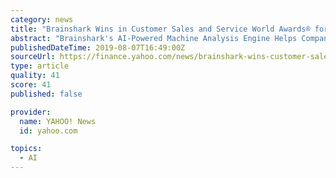 ```yaml
---
category: news
title: "Brainshark Wins in Customer Sales and Service World Awards® for Improving Sales Coaching with Artificial Intelligence"
abstract: "Brainshark's AI-Powered Machine Analysis Engine Helps Companies Create a More Confident, Better-Prepared Sales Force WALTHAM, Mass., Aug. 7, 2019 /PRNewswire/ -- Brainshark, Inc., delivering SaaS ..."
publishedDateTime: 2019-08-07T16:49:00Z
sourceUrl: https://finance.yahoo.com/news/brainshark-wins-customer-sales-world-130000593.html
type: article
quality: 41
score: 41
published: false

provider:
  name: YAHOO! News
  id: yahoo.com

topics:
  - AI
---
```

